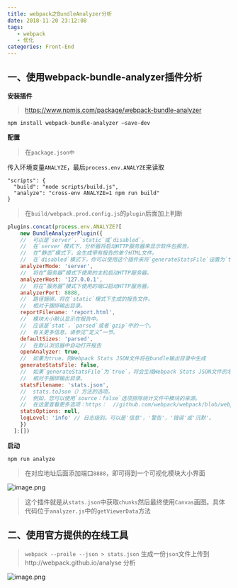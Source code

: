 ```yaml
---
title: webpack之BundleAnalyzer分析
date: 2018-11-20 23:12:08
tags: 
   - webpack
   - 优化
categories: Front-End
---
```


## 一、使用webpack-bundle-analyzer插件分析

**安装插件**

> https://www.npmjs.com/package/webpack-bundle-analyzer

```
npm install webpack-bundle-analyzer –save-dev
```

**配置**

> 在`package.json中`


传入环境变量`ANALYZE`，最后`process.env.ANALYZE`来读取


```
"scripts": {
  "build": "node scripts/build.js",
  "analyze": "cross-env ANALYZE=1 npm run build"
}
```

> 在`build/webpack.prod.config.js`的`plugin`后面加上判断

```js
plugins.concat(process.env.ANALYZE?[
    new BundleAnalyzerPlugin({
    //  可以是`server`，`static`或`disabled`。
    //  在`server`模式下，分析器将启动HTTP服务器来显示软件包报告。
    //  在“静态”模式下，会生成带有报告的单个HTML文件。
    //  在`disabled`模式下，你可以使用这个插件来将`generateStatsFile`设置为`true`来生成Webpack Stats JSON文件。
    analyzerMode: 'server',
    //  将在“服务器”模式下使用的主机启动HTTP服务器。
    analyzerHost: '127.0.0.1',
    //  将在“服务器”模式下使用的端口启动HTTP服务器。
    analyzerPort: 8888,
    //  路径捆绑，将在`static`模式下生成的报告文件。
    //  相对于捆绑输出目录。
    reportFilename: 'report.html',
    //  模块大小默认显示在报告中。
    //  应该是`stat`，`parsed`或者`gzip`中的一个。
    //  有关更多信息，请参见“定义”一节。
    defaultSizes: 'parsed',
    //  在默认浏览器中自动打开报告
    openAnalyzer: true,
    //  如果为true，则Webpack Stats JSON文件将在bundle输出目录中生成
    generateStatsFile: false,
    //  如果`generateStatsFile`为`true`，将会生成Webpack Stats JSON文件的名字。
    //  相对于捆绑输出目录。
    statsFilename: 'stats.json',
    //  stats.toJson（）方法的选项。
    //  例如，您可以使用`source：false`选项排除统计文件中模块的来源。
    //  在这里查看更多选项：https：  //github.com/webpack/webpack/blob/webpack-1/lib/Stats.js#L21
    statsOptions: null,
    logLevel: 'info' // 日志级别。可以是'信息'，'警告'，'错误'或'沉默'。
  	})
  ]:[])
  ```
  
 **启动**
 
 ```
 npm run analyze
 ```
 
 > 在对应地址后面添加端口`8888`，即可得到一个可视化模块大小界面
 
 ![image.png](https://upload-images.jianshu.io/upload_images/1480597-1d25e48d13694226.png?imageMogr2/auto-orient/strip%7CimageView2/2/w/1240)

> 这个插件就是从`stats.json`中获取`chunks`然后最终使用`Canvas`画图。具体代码位于`analyzer.js`中的`getViewerData`方法

## 二、使用官方提供的在线工具

> `webpack --proile --json > stats.json` 生成一份`json`文件上传到http://webpack.github.io/analyse 分析

![image.png](https://upload-images.jianshu.io/upload_images/1480597-530d438145397ca8.png?imageMogr2/auto-orient/strip%7CimageView2/2/w/1240)
